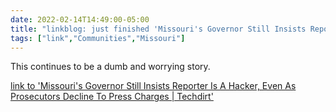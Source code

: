 ```yaml
---
date: 2022-02-14T14:49:00-05:00
title: "linkblog: just finished 'Missouri's Governor Still Insists Reporter Is A Hacker, Even As Prosecutors Decline To Press Charges | Techdirt'"
tags: ["link","Communities","Missouri"]
---
```

This continues to be a dumb and worrying story.
 
[link to 'Missouri's Governor Still Insists Reporter Is A Hacker, Even As Prosecutors Decline To Press Charges | Techdirt'](https://www.techdirt.com/articles/20220212/19454448457/missouris-governor-still-insists-reporter-is-hacker-even-as-prosecutors-decline-to-press-charges.shtml)
